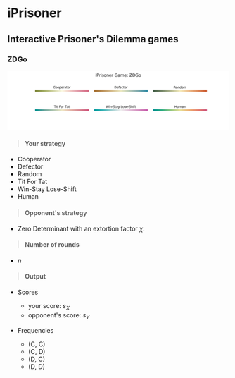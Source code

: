 # iPrisoner
## Interactive Prisoner's Dilemma games

### ZDGo

<p align="center">
<img src="./images/cover.png" alt="" width="900">
</p>

> #### Your strategy

* Cooperator
* Defector
* Random
* Tit For Tat
* Win-Stay Lose-Shift
* Human

> #### Opponent's strategy

* Zero Determinant with an extortion factor $\chi$.

> #### Number of rounds

* $n$

> #### Output

* Scores
  * your score: $s_X$
  * opponent's score: $s_Y$
  
* Frequencies
  * (C, C)
  * (C, D)
  * (D, C)
  * (D, D)
